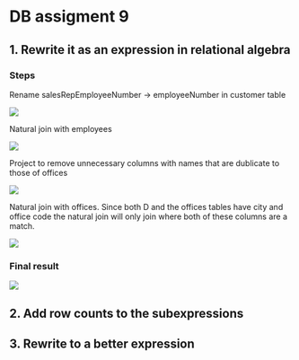 # DB assigment 9

## 1. Rewrite it as an expression in relational algebra

### Steps

Rename salesRepEmployeeNumber -> employeeNumber in customer table

<img src="https://latex.codecogs.com/gif.latex?A=\rho_{employeeNumber\,/\,salesRepEmployeeNumber}(customers)"/>

Natural join with employees

<img src="https://latex.codecogs.com/gif.latex?B=employees\bowtie\,A"/>

Project to remove unnecessary columns with names that are dublicate to those of offices

<img src="https://latex.codecogs.com/gif.latex?C=\Pi_{customerName,\,officeCode,\,city}(B)"/>

Natural join with offices. Since both D and the offices tables have city and office code the natural join will only join where both of these columns are a match.

<img src="https://latex.codecogs.com/gif.latex?D=offices\bowtie\,C"/>

### Final result

<img src="https://latex.codecogs.com/gif.latex?offices\bowtie\Pi_{customerName,\,officeCode,\,city}\;(employees\bowtie\rho_{employeeNumber\,/\,salesRepEmployeeNumber}\;(customers))"/>

## 2. Add row counts to the subexpressions

## 3. Rewrite to a better expression
